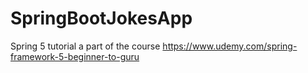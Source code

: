 # SpringBootJokesApp
Spring 5 tutorial a part of the course 
https://www.udemy.com/spring-framework-5-beginner-to-guru